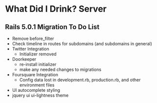 What Did I Drink? Server
========================

Rails 5.0.1 Migration To Do List
--------------------------------

* Remove before_filter
* Check timeline in routes for subdomains (and subdomains in general)
* Twitter Integration
  * Initializer removed
* Doorkeeper 
  * re-install initializer
  * make any needed changes to migrations
* Foursquare Integration
  * Config data lost in development.rb, production.rb, and other environment files
* UI autocomplete styling
* jquery ui ui-lightness theme
